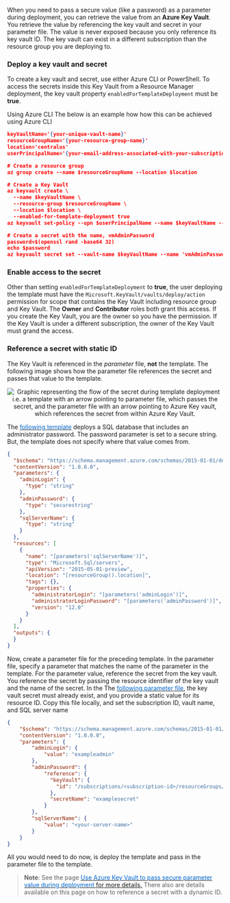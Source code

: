 
When you need to pass a secure value (like a password) as a parameter during deployment, you can retrieve the value from an **Azure Key Vault**. You retrieve the value by referencing the key vault and secret in your parameter file. The value is never exposed because you only reference its key vault ID. The key vault can exist in a different subscription than the resource group you are deploying to.

### Deploy a key vault and secret
To create a key vault and secret, use either Azure CLI or PowerShell. To access the secrets inside this Key Vault from a Resource Manager deployment, the key vault property `enabledForTemplateDeployment` must be **true**. 

Using Azure CLI
The below is an example how how this can be achieved using Azure CLI

```json
keyVaultName='{your-unique-vault-name}'
resourceGroupName='{your-resource-group-name}'
location='centralus'
userPrincipalName='{your-email-address-associated-with-your-subscription}'

# Create a resource group
az group create --name $resourceGroupName --location $location

# Create a Key Vault
az keyvault create \
  --name $keyVaultName \
  --resource-group $resourceGroupName \
  --location $location \
  --enabled-for-template-deployment true
az keyvault set-policy --upn $userPrincipalName --name $keyVaultName --secret-permissions set delete get list

# Create a secret with the name, vmAdminPassword
password=$(openssl rand -base64 32)
echo $password
az keyvault secret set --vault-name $keyVaultName --name 'vmAdminPassword' --value $password
```


### Enable access to the secret

Other than setting `enabledForTemplateDeployment` to **true**, the user deploying the template must have the `Microsoft.KeyVault/vaults/deploy/action` permission for scope that contains the Key Vault including resource group and Key Vault. The **Owner** and **Contributor** roles both grant this access. If you create the Key Vault, you are the owner so you have the permission. If the Key Vault is under a different subscription, the owner of the Key Vault must grand the access.


### Reference a secret with static ID
The Key Vault is referenced in the *parameter* file, **not** the template. The following image shows how the parameter file references the secret and passes that value to the template.

<p style="text-align:center;"><img src="../Linked_Image_Files/secretstaticid.png" alt="Graphic representing the flow of the secret during template deployment i.e. a template with an arrow pointing to parameter file, which passes the secret, and the parameter file with an arrow pointing to Azure Key vault, which references the secret from within Azure Key Vault."></p>

The <a href="https://github.com/Azure/azure-docs-json-samples/blob/master/azure-resource-manager/keyvaultparameter/sqlserver.json" target="_blank"><span style="color: #0066cc;" color="#0066cc">following template</a> deploys a SQL database that includes an administrator password. The password parameter is set to a secure string. But, the template does not specify where that value comes from.

```json
{
  "$schema": "https://schema.management.azure.com/schemas/2015-01-01/deploymentTemplate.json#",
  "contentVersion": "1.0.0.0",
  "parameters": {
    "adminLogin": {
      "type": "string"
    },
    "adminPassword": {
      "type": "securestring"
    },
    "sqlServerName": {
      "type": "string"
    }
  },
  "resources": [
    {
      "name": "[parameters('sqlServerName')]",
      "type": "Microsoft.Sql/servers",
      "apiVersion": "2015-05-01-preview",
      "location": "[resourceGroup().location]",
      "tags": {},
      "properties": {
        "administratorLogin": "[parameters('adminLogin')]",
        "administratorLoginPassword": "[parameters('adminPassword')]",
        "version": "12.0"
      }
    }
  ],
  "outputs": {
  }
}
```
Now, create a parameter file for the preceding template. In the parameter file, specify a parameter that matches the name of the parameter in the template. For the parameter value, reference the secret from the key vault. You reference the secret by passing the resource identifier of the key vault and the name of the secret. In the The <a href="https://github.com/Azure/azure-docs-json-samples/blob/master/azure-resource-manager/keyvaultparameter/sqlserver.parameters.json" target="_blank"><span style="color: #0066cc;" color="#0066cc">following parameter file</a>, the key vault secret must already exist, and you provide a static value for its resource ID. Copy this file locally, and set the subscription ID, vault name, and SQL server name

```json
{
    "$schema": "https://schema.management.azure.com/schemas/2015-01-01/deploymentParameters.json#",
    "contentVersion": "1.0.0.0",
    "parameters": {
        "adminLogin": {
            "value": "exampleadmin"
        },
        "adminPassword": {
            "reference": {
              "keyVault": {
                "id": "/subscriptions/<subscription-id>/resourceGroups/examplegroup/providers/Microsoft.KeyVault/vaults/<vault-name>"
              },
              "secretName": "examplesecret"
            }
        },
        "sqlServerName": {
            "value": "<your-server-name>"
        }
    }
}
```

All you would need to do now, is deploy the template and pass in the parameter file to the template.

> **Note**: See the page <a href="https://docs.microsoft.com/en-us/azure/azure-resource-manager/resource-manager-keyvault-parameter" target="_blank"><span style="color: #0066cc;" color="#0066cc">Use Azure Key Vault to pass secure parameter value during deployment</span> for more details.</a> There also are details available on this page on how to reference a secret with a dynamic ID.
